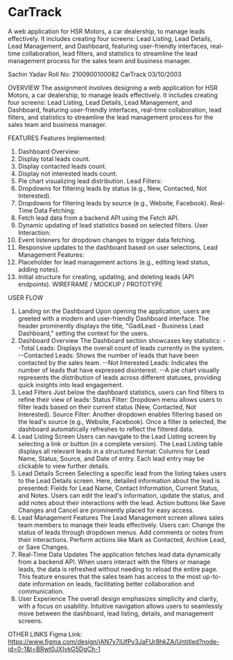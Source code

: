 # CarTrack
A web application for HSR Motors, a car dealership, to manage leads effectively. It includes creating four screens: Lead Listing, Lead Details, Lead Management, and Dashboard, featuring user-friendly interfaces, real-time collaboration, lead filters, and statistics to streamline the lead management process for the sales team and business manager.

Sachin Yadav
Roll No: 2100900100082
CarTrack
03/10/2003

OVERVIEW
The assignment involves designing a web application for HSR Motors, a car dealership, to manage leads effectively. It includes creating four screens: Lead Listing, Lead Details, Lead Management, and Dashboard, featuring user-friendly interfaces, real-time collaboration, lead filters, and statistics to streamline the lead management process for the sales team and business manager.

FEATURES
Features Implemented:
1. Dashboard Overview:
2. Display total leads count.
3. Display contacted leads count.
4. Display not interested leads count.
5. Pie chart visualizing lead distribution.
Lead Filters:
1. Dropdowns for filtering leads by status (e.g., New, Contacted, Not Interested).
2. Dropdowns for filtering leads by source (e.g., Website, Facebook).
Real-Time Data Fetching:
1. Fetch lead data from a backend API using the Fetch API.
1. Dynamic updating of lead statistics based on selected filters.
User Interaction:
1. Event listeners for dropdown changes to trigger data fetching.
2. Responsive updates to the dashboard based on user selections.
Lead Management Features:
1. Placeholder for lead management actions (e.g., editing lead status, adding notes).
2. Initial structure for creating, updating, and deleting leads (API endpoints).
WIREFRAME / MOCKUP / PROTOTYPE

USER FLOW
1. Landing on the Dashboard
Upon opening the application, users are greeted with a modern and user-friendly Dashboard interface. The header prominently displays the title, "GadiLead - Business Lead Dashboard," setting the context for the users.
2. Dashboard Overview
The Dashboard section showcases key statistics:
--Total Leads: Displays the overall count of leads currently in the system.
--Contacted Leads: Shows the number of leads that have been contacted by the sales team.
--Not Interested Leads: Indicates the number of leads that have expressed disinterest.
--A pie chart visually represents the distribution of leads across different statuses, providing quick insights into lead engagement.
3. Lead Filters
Just below the dashboard statistics, users can find filters to refine their view of leads:
Status Filter: Dropdown menu allows users to filter leads based on their current status (New, Contacted, Not Interested).
Source Filter: Another dropdown enables filtering based on the lead's source (e.g., Website, Facebook).
Once a filter is selected, the dashboard automatically refreshes to reflect the filtered data.
4. Lead Listing Screen
Users can navigate to the Lead Listing screen by selecting a link or button (in a complete version).
The Lead Listing table displays all relevant leads in a structured format:
Columns for Lead Name, Status, Source, and Date of entry.
Each lead entry may be clickable to view further details.
5. Lead Details Screen
Selecting a specific lead from the listing takes users to the Lead Details screen.
Here, detailed information about the lead is presented:
Fields for Lead Name, Contact Information, Current Status, and Notes.
Users can edit the lead's information, update the status, and add notes about their interactions with the lead.
Action buttons like Save Changes and Cancel are prominently placed for easy access.
6. Lead Management Features
The Lead Management screen allows sales team members to manage their leads effectively.
Users can:
Change the status of leads through dropdown menus.
Add comments or notes from their interactions.
Perform actions like Mark as Contacted, Archive Lead, or Save Changes.
7. Real-Time Data Updates
The application fetches lead data dynamically from a backend API. When users interact with the filters or manage leads, the data is refreshed without needing to reload the entire page.
This feature ensures that the sales team has access to the most up-to-date information on leads, facilitating better collaboration and communication.
8. User Experience
The overall design emphasizes simplicity and clarity, with a focus on usability.
Intuitive navigation allows users to seamlessly move between the dashboard, lead listing, details, and management screens.

OTHER LINKS
Figma Link: https://www.figma.com/design/jAN7y7iUfPv3JaFUr8hkZA/Untitled?node-id=0-1&t=BRwt0JXIvkG5DgCh-1


